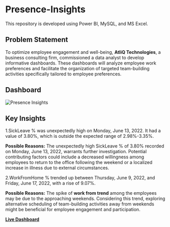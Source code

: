 # Presence-Insights
This repository is developed using Power BI, MySQL, and MS Excel.

## Problem Statement
To optimize employee engagement and well-being, **AtliQ Technologies**, a business consulting firm, commissioned a data analyst to develop informative dashboards. These dashboards will analyze employee work preferences and facilitate the organization of targeted team-building activities specifically tailored to employee preferences.

## Dashboard
![Presence Insights](https://github.com/Hansaraj09/Presence-Insights/assets/93324559/b6a4b66d-9d2f-4b1f-9a1d-ac4d7ad26a5a)

## Key Insights
1.SickLeave % was unexpectedly high on Monday, June 13, 2022. It had a value of 3.80%, which is outside the expected range of 2.98%-3.35%.

**Possible Reasons:** The unexpectedly high SickLeave % of 3.80% recorded on Monday, June 13, 2022, warrants further investigation. Potential contributing factors could include a decreased willingness among employees to return to the office following the weekend or a localized increase in illness due to external circumstances.

2.WorkFromHome % trended up between Thursday, June 9, 2022, and Friday, June 17, 2022, with a rise of 9.07%.

**Possible Reasons:** The spike of **work from trend** among the employees may be due to the approaching weekends. Considering this trend, exploring alternative scheduling of team-building activities away from weekends might be beneficial for employee engagement and participation.

[**Live Dashboard**](https://app.powerbi.com/links/MW_gQzWCNF?ctid=a57f7d92-038e-4d4c-8265-7cd2beb33b34&pbi_source=linkShare&bookmarkGuid=960b8c14-6016-46e6-9271-f9fe7a7d4106)
